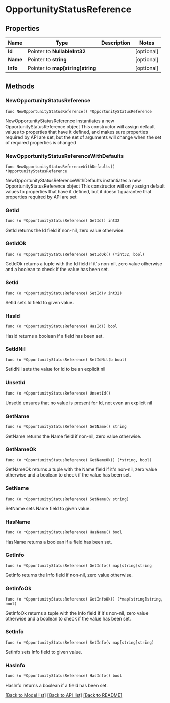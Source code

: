 # OpportunityStatusReference

## Properties

Name | Type | Description | Notes
------------ | ------------- | ------------- | -------------
**Id** | Pointer to **NullableInt32** |  | [optional] 
**Name** | Pointer to **string** |  | [optional] 
**Info** | Pointer to **map[string]string** |  | [optional] 

## Methods

### NewOpportunityStatusReference

`func NewOpportunityStatusReference() *OpportunityStatusReference`

NewOpportunityStatusReference instantiates a new OpportunityStatusReference object
This constructor will assign default values to properties that have it defined,
and makes sure properties required by API are set, but the set of arguments
will change when the set of required properties is changed

### NewOpportunityStatusReferenceWithDefaults

`func NewOpportunityStatusReferenceWithDefaults() *OpportunityStatusReference`

NewOpportunityStatusReferenceWithDefaults instantiates a new OpportunityStatusReference object
This constructor will only assign default values to properties that have it defined,
but it doesn't guarantee that properties required by API are set

### GetId

`func (o *OpportunityStatusReference) GetId() int32`

GetId returns the Id field if non-nil, zero value otherwise.

### GetIdOk

`func (o *OpportunityStatusReference) GetIdOk() (*int32, bool)`

GetIdOk returns a tuple with the Id field if it's non-nil, zero value otherwise
and a boolean to check if the value has been set.

### SetId

`func (o *OpportunityStatusReference) SetId(v int32)`

SetId sets Id field to given value.

### HasId

`func (o *OpportunityStatusReference) HasId() bool`

HasId returns a boolean if a field has been set.

### SetIdNil

`func (o *OpportunityStatusReference) SetIdNil(b bool)`

 SetIdNil sets the value for Id to be an explicit nil

### UnsetId
`func (o *OpportunityStatusReference) UnsetId()`

UnsetId ensures that no value is present for Id, not even an explicit nil
### GetName

`func (o *OpportunityStatusReference) GetName() string`

GetName returns the Name field if non-nil, zero value otherwise.

### GetNameOk

`func (o *OpportunityStatusReference) GetNameOk() (*string, bool)`

GetNameOk returns a tuple with the Name field if it's non-nil, zero value otherwise
and a boolean to check if the value has been set.

### SetName

`func (o *OpportunityStatusReference) SetName(v string)`

SetName sets Name field to given value.

### HasName

`func (o *OpportunityStatusReference) HasName() bool`

HasName returns a boolean if a field has been set.

### GetInfo

`func (o *OpportunityStatusReference) GetInfo() map[string]string`

GetInfo returns the Info field if non-nil, zero value otherwise.

### GetInfoOk

`func (o *OpportunityStatusReference) GetInfoOk() (*map[string]string, bool)`

GetInfoOk returns a tuple with the Info field if it's non-nil, zero value otherwise
and a boolean to check if the value has been set.

### SetInfo

`func (o *OpportunityStatusReference) SetInfo(v map[string]string)`

SetInfo sets Info field to given value.

### HasInfo

`func (o *OpportunityStatusReference) HasInfo() bool`

HasInfo returns a boolean if a field has been set.


[[Back to Model list]](../README.md#documentation-for-models) [[Back to API list]](../README.md#documentation-for-api-endpoints) [[Back to README]](../README.md)


